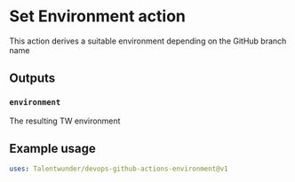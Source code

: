 # Set Environment action

This action derives a suitable environment depending on the GitHub branch name

## Outputs

### `environment`

The resulting TW environment

## Example usage

```yaml
uses: Talentwunder/devops-github-actions-environment@v1
```
